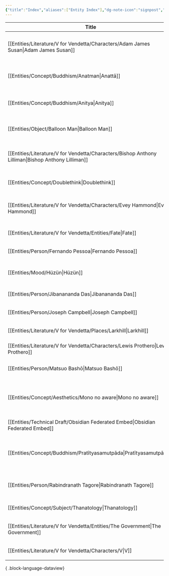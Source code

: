 ```yaml
---
{"title":"Index","aliases":["Entity Index"],"dg-note-icon":"signpost","dg-publish":true,"dg-pinned":true,"garden-index":true,"dg-hide-in-graph":true,"tags":["entities"],"updated":"2023-03-25T22:51:51+06:00","created":"2023-03-25T22:35:25+06:00","permalink":"/entities/entity-index/","hideInGraph":true,"pinned":true,"dgPassFrontmatter":true,"noteIcon":"signpost"}
---
```


| Title                                                                                                 | Aliases                                                           | Type            | Tags                                                             |
| ----------------------------------------------------------------------------------------------------- | ----------------------------------------------------------------- | --------------- | ---------------------------------------------------------------- |
| [[Entities/Literature/V for Vendetta/Characters/Adam James Susan\|Adam James Susan]]               | <ul><li>Adam James Susan</li><li>The Leader</li></ul>             | Character       | #VforVendetta                                                    |
| [[Entities/Concept/Buddhism/Anatman\|Anattā]]                                                      | <ul><li>anātman</li><li>Anattā</li></ul>                          | Concept         | #concept #concept/buddhism #concept/theology #concept/philosophy |
| [[Entities/Concept/Buddhism/Anitya\|Anitya]]                                                       | <ul><li>anitya</li><li>impermanence</li></ul>                     | Concept         | #concept #concept/buddhism #concept/theology #concept/philosophy |
| [[Entities/Object/Balloon Man\|Balloon Man]]                                                       | <ul><li>বেলুন মানুষ</li><li>বেলুন সৈন্য</li></ul>                 | Object          | #object #object/toy                                              |
| [[Entities/Literature/V for Vendetta/Characters/Bishop Anthony Lilliman\|Bishop Anthony Lilliman]] | <ul><li>Bishop Anthony Lilliman</li></ul>                         | Character       | #VforVendetta                                                    |
| [[Entities/Concept/Doublethink\|Doublethink]]                                                      | <ul><li>Doublethink</li></ul>                                     | Concept         | #concept #concept/psychology #concept/orwellian                  |
| [[Entities/Literature/V for Vendetta/Characters/Evey Hammond\|Evey Hammond]]                       | <ul><li>Evey</li><li>Evey Hammond</li></ul>                       | Character       | #VforVendetta #X                                                 |
| [[Entities/Literature/V for Vendetta/Entities/Fate\|Fate]]                                         | <ul><li>Fate</li></ul>                                            | Character       | #VforVendetta                                                    |
| [[Entities/Person/Fernando Pessoa\|Fernando Pessoa]]                                               | <ul><li>Pessoa</li></ul>                                          | Person          | #person #person/writer                                           |
| [[Entities/Mood/Hüzün\|Hüzün]]                                                                     | <ul><li>Hüzün</li><li>Huzun</li></ul>                             | Mood            |                                                                  |
| [[Entities/Person/Jibanananda Das\|Jibanananda Das]]                                               | <ul><li>জীবনানন্দ দাশ</li></ul>                                   | Person          | #person #person/writer                                           |
| [[Entities/Person/Joseph Campbell\|Joseph Campbell]]                                               | <ul><li>ক্যাম্পবেল</li></ul>                                      | Person          | #person #person/scholar                                          |
| [[Entities/Literature/V for Vendetta/Places/Larkhill\|Larkhill]]                                   | <ul><li>Larkhill</li></ul>                                        | Place           | #VforVendetta                                                    |
| [[Entities/Literature/V for Vendetta/Characters/Lewis Prothero\|Lewis Prothero]]                   | <ul><li>Lewis Prothero</li></ul>                                  | Character       | #VforVendetta                                                    |
| [[Entities/Person/Matsuo Bashō\|Matsuo Bashō]]                                                     | <ul><li>Matsuo Bashō</li></ul>                                    | Person          | #person #person/poet #person/writer                              |
| [[Entities/Concept/Aesthetics/Mono no aware\|Mono no aware]]                                       | <ul><li>pathos of things</li><li>mono no aware</li></ul>          | Concept         | #concept #concept/aesthetics #concept/literature #concept/art    |
| [[Entities/Technical Draft/Obsidian Federated Embed\|Obsidian Federated Embed]]                    | <ul><li>OFE</li></ul>                                             | Technical Draft | #technical-draft                                                 |
| [[Entities/Concept/Buddhism/Pratītyasamutpāda\|Pratītyasamutpāda]]                                 | <ul><li>dependant origination</li><li>dependant arising</li></ul> | Concept         | #concept #concept/buddhism #concept/theology #concept/philosophy |
| [[Entities/Person/Rabindranath Tagore\|Rabindranath Tagore]]                                       | <ul><li>রবীন্দ্রনাথ ঠাকুর</li></ul>                               | Person          | #person #person/polymath #person/activist #person/writer         |
| [[Entities/Concept/Subject/Thanatology\|Thanatology]]                                              | <ul><li>Thanatology</li></ul>                                     | Concept         | #subject                                                         |
| [[Entities/Literature/V for Vendetta/Entities/The Government\|The Government]]                     | <ul><li>The Government</li></ul>                                  | Organization    | #VforVendetta                                                    |
| [[Entities/Literature/V for Vendetta/Characters/V\|V]]                                             | <ul><li>V</li></ul>                                               | Character       | #VforVendetta                                                    |

{ .block-language-dataview}